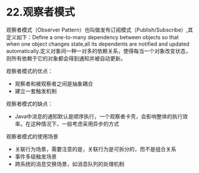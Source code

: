 # 22.观察者模式

观察者模式（Observer Pattern）也叫做发布订阅模式（Publish/Subscribe）,其定义如下：Define a one-to-many dependency between objects so that when one object changes state,all its dependents are notified and updated automatically.定义对象间一种一对多的依赖关系，使得每当一个对象改变状态，则所有依赖于它的对象都会得到通知并被自动更新。

观察者模式的优点：

+ 观察者和被观察者之间是抽象耦合
+ 建立一套触发机制

观察者模式的缺点：

+ Java中消息的通知默认是顺序执行，一个观察者卡壳，会影响整体的执行效率。在这种情况下，一般考虑采用异步的方式

观察者模式的使用场景

+ 关联行为场景，需要注意的是，关联行为是可拆分的，而不是组合关系
+ 事件多级触发场景
+ 跨系统的消息交换场景，如消息队列的处理机制

